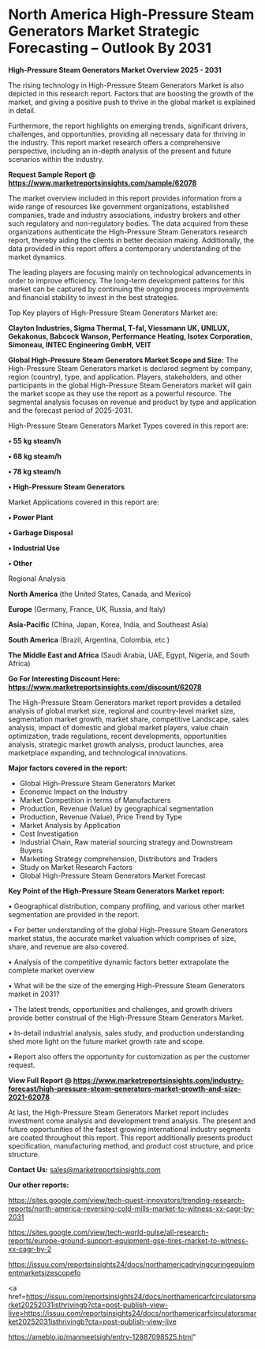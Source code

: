 # North America High-Pressure Steam Generators Market Strategic Forecasting – Outlook By 2031

<Strong> High-Pressure Steam Generators Market Overview 2025 - 2031</strong>

The rising technology in High-Pressure Steam Generators Market is also depicted in this research report. Factors that are boosting the growth of the market, and giving a positive push to thrive in the global market is explained in detail.

Furthermore, the report highlights on emerging trends, significant drivers, challenges, and opportunities, providing all necessary data for thriving in the industry. This report market research offers a comprehensive perspective, including an in-depth analysis of the present and future scenarios within the industry.

<strong>Request Sample Report @ <a href=https://www.marketreportsinsights.com/sample/62078>https://www.marketreportsinsights.com/sample/62078</a></strong>

The market overview included in this report provides information from a wide range of resources like government organizations, established companies, trade and industry associations, industry brokers and other such regulatory and non-regulatory bodies. The data acquired from these organizations authenticate the High-Pressure Steam Generators research report, thereby aiding the clients in better decision making. Additionally, the data provided in this report offers a contemporary understanding of the market dynamics.

The leading players are focusing mainly on technological advancements in order to improve efficiency. The long-term development patterns for this market can be captured by continuing the ongoing process improvements and financial stability to invest in the best strategies.

Top Key players of High-Pressure Steam Generators Market are:

<strong>Clayton Industries, Sigma Thermal, T-fal, Viessmann UK, UNILUX, Gekakonus, Babcock Wanson, Performance Heating, Isotex Corporation, Simoneau, INTEC Engineering GmbH, VEIT</strong>

<strong><b>Global High-Pressure Steam Generators Market Scope and Size:</b></strong>
The High-Pressure Steam Generators market is declared segment by company, region (country), type, and application. Players, stakeholders, and other participants in the global High-Pressure Steam Generators market will gain the market scope as they use the report as a powerful resource. The segmental analysis focuses on revenue and product by type and application and the forecast period of 2025-2031.

High-Pressure Steam Generators Market Types covered in this report are:

<strong>• 55 kg steam/h

• 68 kg steam/h

• 78 kg steam/h

• High-Pressure Steam Generators</strong>

Market Applications covered in this report are:

<strong>• Power Plant

• Garbage Disposal

• Industrial Use

• Other</strong> 

Regional Analysis

<strong>North America</strong> (the United States, Canada, and Mexico)

<strong>Europe</strong> (Germany, France, UK, Russia, and Italy)

<strong>Asia-Pacific</strong> (China, Japan, Korea, India, and Southeast Asia)

<strong>South America</strong> (Brazil, Argentina, Colombia, etc.)

<strong>The Middle East and Africa</strong> (Saudi Arabia, UAE, Egypt, Nigeria, and South Africa)

<strong>Go For Interesting Discount Here: <a href=https://www.marketreportsinsights.com/discount/62078>https://www.marketreportsinsights.com/discount/62078</a></strong>

The High-Pressure Steam Generators market report provides a detailed analysis of global market size, regional and country-level market size, segmentation market growth, market share, competitive Landscape, sales analysis, impact of domestic and global market players, value chain optimization, trade regulations, recent developments, opportunities analysis, strategic market growth analysis, product launches, area marketplace expanding, and technological innovations.

<strong><b>Major factors covered in the report:</b></strong>
<ul>
  <li>Global High-Pressure Steam Generators Market </li>
  <li>Economic Impact on the Industry</li>
  <li>Market Competition in terms of Manufacturers</li>
  <li>Production, Revenue (Value) by geographical segmentation</li>
  <li>Production, Revenue (Value), Price Trend by Type</li>
  <li>Market Analysis by Application</li>
  <li>Cost Investigation</li>
  <li>Industrial Chain, Raw material sourcing strategy and Downstream Buyers</li>
  <li>Marketing Strategy comprehension, Distributors and Traders</li>
  <li>Study on Market Research Factors</li>
  <li>Global High-Pressure Steam Generators Market Forecast</li>
</ul>

<strong><b>Key Point of the High-Pressure Steam Generators Market report:</b></strong>

• Geographical distribution, company profiling, and various other market segmentation are provided in the report.

• For better understanding of the global High-Pressure Steam Generators market status, the accurate market valuation which comprises of size, share, and revenue are also covered.

• Analysis of the competitive dynamic factors better extrapolate the complete market overview

• What will be the size of the emerging High-Pressure Steam Generators market in 2031?

• The latest trends, opportunities and challenges, and growth drivers provide better construal of the High-Pressure Steam Generators Market.

• In-detail industrial analysis, sales study, and production understanding shed more light on the future market growth rate and scope.

• Report also offers the opportunity for customization as per the customer request.

<strong><b>View Full Report @ <a href=https://www.marketreportsinsights.com/industry-forecast/high-pressure-steam-generators-market-growth-and-size-2021-62078>https://www.marketreportsinsights.com/industry-forecast/high-pressure-steam-generators-market-growth-and-size-2021-62078</a></b></strong>


At last, the High-Pressure Steam Generators Market report includes investment come analysis and development trend analysis. The present and future opportunities of the fastest growing international industry segments are coated throughout this report. This report additionally presents product specification, manufacturing method, and product cost structure, and price structure.

<strong>Contact Us:</strong>
sales@marketreportsinsights.com

<strong>Our other reports:</strong>

<a href=https://sites.google.com/view/tech-quest-innovators/trending-research-reports/north-america-reversing-cold-mills-market-to-witness-xx-cagr-by-2031>https://sites.google.com/view/tech-quest-innovators/trending-research-reports/north-america-reversing-cold-mills-market-to-witness-xx-cagr-by-2031</a>

<a href=https://sites.google.com/view/tech-world-pulse/all-research-reports/europe-ground-support-equipment-gse-tires-market-to-witness-xx-cagr-by-2>https://sites.google.com/view/tech-world-pulse/all-research-reports/europe-ground-support-equipment-gse-tires-market-to-witness-xx-cagr-by-2</a>

<a href=https://issuu.com/reportsinsights24/docs/northamericadryingcuringequipmentmarketsizescopefo>https://issuu.com/reportsinsights24/docs/northamericadryingcuringequipmentmarketsizescopefo</a>

<a href=https://issuu.com/reportsinsights24/docs/northamericarfcirculatorsmarket20252031isthrivingb?cta=post-publish-view-live>https://issuu.com/reportsinsights24/docs/northamericarfcirculatorsmarket20252031isthrivingb?cta=post-publish-view-live</a>

<a href=https://ameblo.jp/manmeetsigh/entry-12887098525.html>https://ameblo.jp/manmeetsigh/entry-12887098525.html</a>"
